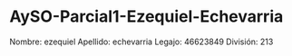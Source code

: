 # AySO-Parcial1-Ezequiel-Echevarria
Nombre: ezequiel
Apellido: echevarria
Legajo: 46623849
División: 213
